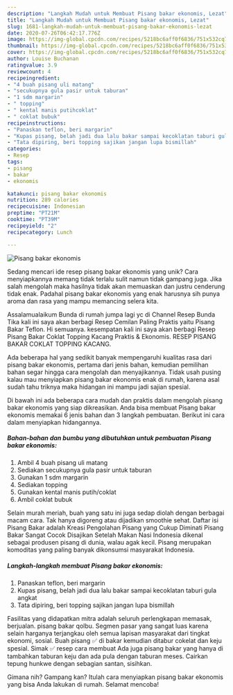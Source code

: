 ```yaml
---
description: "Langkah Mudah untuk Membuat Pisang bakar ekonomis, Lezat"
title: "Langkah Mudah untuk Membuat Pisang bakar ekonomis, Lezat"
slug: 1681-langkah-mudah-untuk-membuat-pisang-bakar-ekonomis-lezat
date: 2020-07-26T06:42:17.776Z
image: https://img-global.cpcdn.com/recipes/5218bc6aff0f6836/751x532cq70/pisang-bakar-ekonomis-foto-resep-utama.jpg
thumbnail: https://img-global.cpcdn.com/recipes/5218bc6aff0f6836/751x532cq70/pisang-bakar-ekonomis-foto-resep-utama.jpg
cover: https://img-global.cpcdn.com/recipes/5218bc6aff0f6836/751x532cq70/pisang-bakar-ekonomis-foto-resep-utama.jpg
author: Louise Buchanan
ratingvalue: 3.9
reviewcount: 4
recipeingredient:
- "4 buah pisang uli matang"
- "secukupnya gula pasir untuk taburan"
- "1 sdm margarin"
- " topping"
- " kental manis putihcoklat"
- " coklat bubuk"
recipeinstructions:
- "Panaskan teflon, beri margarin"
- "Kupas pisang, belah jadi dua lalu bakar sampai kecoklatan taburi gula angkat"
- "Tata dipiring, beri topping sajikan jangan lupa bismillah"
categories:
- Resep
tags:
- pisang
- bakar
- ekonomis

katakunci: pisang bakar ekonomis 
nutrition: 289 calories
recipecuisine: Indonesian
preptime: "PT21M"
cooktime: "PT39M"
recipeyield: "2"
recipecategory: Lunch

---
```



![Pisang bakar ekonomis](https://img-global.cpcdn.com/recipes/5218bc6aff0f6836/751x532cq70/pisang-bakar-ekonomis-foto-resep-utama.jpg)

Sedang mencari ide resep pisang bakar ekonomis yang unik? Cara menyiapkannya memang tidak terlalu sulit namun tidak gampang juga. Jika salah mengolah maka hasilnya tidak akan memuaskan dan justru cenderung tidak enak. Padahal pisang bakar ekonomis yang enak harusnya sih punya aroma dan rasa yang mampu memancing selera kita.

Assalamualaikum Bunda di rumah jumpa lagi yc di Channel Resep Bunda Tika kali ini saya akan berbagi Resep Cemilan Paling Praktis yaitu Pisang Bakar Teflon. Hi semuanya. kesempatan kali ini saya akan berbagi Resep Pisang Bakar Coklat Topping Kacang Praktis &amp; Ekonomis. RESEP PISANG BAKAR COKLAT TOPPING KACANG.

Ada beberapa hal yang sedikit banyak mempengaruhi kualitas rasa dari pisang bakar ekonomis, pertama dari jenis bahan, kemudian pemilihan bahan segar hingga cara mengolah dan menyajikannya. Tidak usah pusing kalau mau menyiapkan pisang bakar ekonomis enak di rumah, karena asal sudah tahu triknya maka hidangan ini mampu jadi sajian spesial.


Di bawah ini ada beberapa cara mudah dan praktis dalam mengolah pisang bakar ekonomis yang siap dikreasikan. Anda bisa membuat Pisang bakar ekonomis memakai 6 jenis bahan dan 3 langkah pembuatan. Berikut ini cara dalam menyiapkan hidangannya.

<!--inarticleads1-->

##### Bahan-bahan dan bumbu yang dibutuhkan untuk pembuatan Pisang bakar ekonomis:

1. Ambil 4 buah pisang uli matang
1. Sediakan secukupnya gula pasir untuk taburan
1. Gunakan 1 sdm margarin
1. Sediakan  topping
1. Gunakan  kental manis putih/coklat
1. Ambil  coklat bubuk


Selain murah meriah, buah yang satu ini juga sedap diolah dengan berbagai macam cara. Tak hanya digoreng atau dijadikan smoothie sehat. Daftar isi Pisang Bakar adalah Kreasi Pengolahan Pisang yang Cukup Diminati Pisang Bakar Sangat Cocok Disajikan Setelah Makan Nasi Indonesia dikenal sebagai produsen pisang di dunia, walau agak kecil. Pisang merupakan komoditas yang paling banyak dikonsumsi masyarakat Indonesia. 

<!--inarticleads2-->

##### Langkah-langkah membuat Pisang bakar ekonomis:

1. Panaskan teflon, beri margarin
1. Kupas pisang, belah jadi dua lalu bakar sampai kecoklatan taburi gula angkat
1. Tata dipiring, beri topping sajikan jangan lupa bismillah


Fasilitas yang didapatkan mitra adalah seluruh perlengkapan memasak, berjualan. pisang bakar qolbu. Segmen pasar yang sangat luas karena selain harganya terjangkau oleh semua lapisan masyarakat dari tingkat ekonomi, sosial. Buah pisang ✅ di bakar kemudian ditabur cokelat dan keju spesial. Simak ✅ resep cara membuat Ada juga pisang bakar yang hanya di tambahkan taburan keju dan ada pula dengan taburan meses. Cairkan tepung hunkwe dengan sebagian santan, sisihkan. 

Gimana nih? Gampang kan? Itulah cara menyiapkan pisang bakar ekonomis yang bisa Anda lakukan di rumah. Selamat mencoba!

